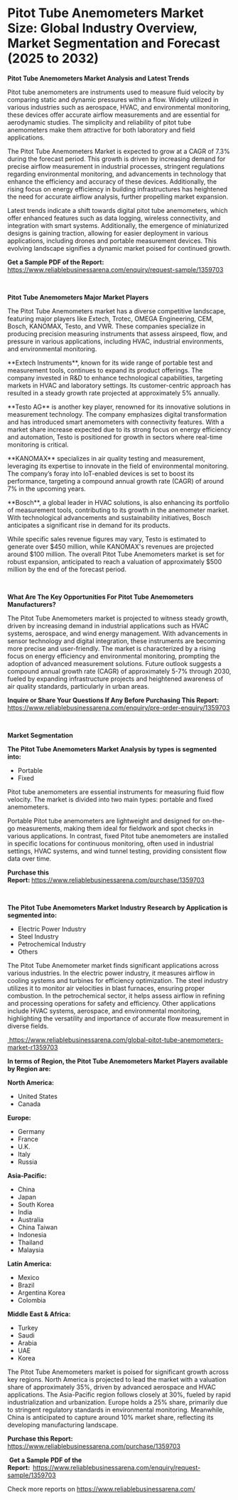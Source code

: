 <p><h1>Pitot Tube Anemometers Market Size: Global Industry Overview, Market Segmentation and Forecast (2025 to 2032)</h1></p><p><strong>Pitot Tube Anemometers Market Analysis and Latest Trends</strong></p>
<p><p>Pitot tube anemometers are instruments used to measure fluid velocity by comparing static and dynamic pressures within a flow. Widely utilized in various industries such as aerospace, HVAC, and environmental monitoring, these devices offer accurate airflow measurements and are essential for aerodynamic studies. The simplicity and reliability of pitot tube anemometers make them attractive for both laboratory and field applications.</p><p>The Pitot Tube Anemometers Market is expected to grow at a CAGR of 7.3% during the forecast period. This growth is driven by increasing demand for precise airflow measurement in industrial processes, stringent regulations regarding environmental monitoring, and advancements in technology that enhance the efficiency and accuracy of these devices. Additionally, the rising focus on energy efficiency in building infrastructures has heightened the need for accurate airflow analysis, further propelling market expansion.</p><p>Latest trends indicate a shift towards digital pitot tube anemometers, which offer enhanced features such as data logging, wireless connectivity, and integration with smart systems. Additionally, the emergence of miniaturized designs is gaining traction, allowing for easier deployment in various applications, including drones and portable measurement devices. This evolving landscape signifies a dynamic market poised for continued growth.</p></p>
<p><strong>Get a Sample PDF of the Report:&nbsp;</strong> <a href="https://www.reliablebusinessarena.com/enquiry/request-sample/1359703?utm_campaign=3041&utm_medium=2&utm_source=Github&utm_content=ia&utm_term=22032025&utm_id=pitot-tube-anemometers">https://www.reliablebusinessarena.com/enquiry/request-sample/1359703</a></p>
<p>&nbsp;</p>
<p><strong>Pitot Tube Anemometers Major Market Players</strong></p>
<p><p>The Pitot Tube Anemometers market has a diverse competitive landscape, featuring major players like Extech, Trotec, OMEGA Engineering, CEM, Bosch, KANOMAX, Testo, and VWR. These companies specialize in producing precision measuring instruments that assess airspeed, flow, and pressure in various applications, including HVAC, industrial environments, and environmental monitoring.</p><p>**Extech Instruments**, known for its wide range of portable test and measurement tools, continues to expand its product offerings. The company invested in R&D to enhance technological capabilities, targeting markets in HVAC and laboratory settings. Its customer-centric approach has resulted in a steady growth rate projected at approximately 5% annually.</p><p>**Testo AG** is another key player, renowned for its innovative solutions in measurement technology. The company emphasizes digital transformation and has introduced smart anemometers with connectivity features. With a market share increase expected due to its strong focus on energy efficiency and automation, Testo is positioned for growth in sectors where real-time monitoring is critical.</p><p>**KANOMAX** specializes in air quality testing and measurement, leveraging its expertise to innovate in the field of environmental monitoring. The company’s foray into IoT-enabled devices is set to boost its performance, targeting a compound annual growth rate (CAGR) of around 7% in the upcoming years.</p><p>**Bosch**, a global leader in HVAC solutions, is also enhancing its portfolio of measurement tools, contributing to its growth in the anemometer market. With technological advancements and sustainability initiatives, Bosch anticipates a significant rise in demand for its products.</p><p>While specific sales revenue figures may vary, Testo is estimated to generate over $450 million, while KANOMAX's revenues are projected around $100 million. The overall Pitot Tube Anemometers market is set for robust expansion, anticipated to reach a valuation of approximately $500 million by the end of the forecast period.</p></p>
<p>&nbsp;</p>
<p><strong>What Are The Key Opportunities For Pitot Tube Anemometers Manufacturers?</strong></p>
<p><p>The Pitot Tube Anemometers market is projected to witness steady growth, driven by increasing demand in industrial applications such as HVAC systems, aerospace, and wind energy management. With advancements in sensor technology and digital integration, these instruments are becoming more precise and user-friendly. The market is characterized by a rising focus on energy efficiency and environmental monitoring, prompting the adoption of advanced measurement solutions. Future outlook suggests a compound annual growth rate (CAGR) of approximately 5-7% through 2030, fueled by expanding infrastructure projects and heightened awareness of air quality standards, particularly in urban areas.</p></p>
<p><strong>Inquire or Share Your Questions If Any Before Purchasing This Report:</strong> <a href="https://www.reliablebusinessarena.com/enquiry/pre-order-enquiry/1359703?utm_campaign=3041&utm_medium=2&utm_source=Github&utm_content=ia&utm_term=22032025&utm_id=pitot-tube-anemometers">https://www.reliablebusinessarena.com/enquiry/pre-order-enquiry/1359703</a></p>
<p>&nbsp;</p>
<p><strong>Market Segmentation</strong></p>
<p><strong>The Pitot Tube Anemometers Market Analysis by types is segmented into:</strong></p>
<p><ul><li>Portable</li><li>Fixed</li></ul></p>
<p><p>Pitot tube anemometers are essential instruments for measuring fluid flow velocity. The market is divided into two main types: portable and fixed anemometers. </p><p>Portable Pitot tube anemometers are lightweight and designed for on-the-go measurements, making them ideal for fieldwork and spot checks in various applications. In contrast, fixed Pitot tube anemometers are installed in specific locations for continuous monitoring, often used in industrial settings, HVAC systems, and wind tunnel testing, providing consistent flow data over time.</p></p>
<p><strong>Purchase this Report:&nbsp;</strong><a href="https://www.reliablebusinessarena.com/purchase/1359703?utm_campaign=3041&utm_medium=2&utm_source=Github&utm_content=ia&utm_term=22032025&utm_id=pitot-tube-anemometers">https://www.reliablebusinessarena.com/purchase/1359703</a></p>
<p>&nbsp;</p>
<p><strong>The Pitot Tube Anemometers Market Industry Research by Application is segmented into:</strong></p>
<p><ul><li>Electric Power Industry</li><li>Steel Industry</li><li>Petrochemical Industry</li><li>Others</li></ul></p>
<p><p>The Pitot Tube Anemometer market finds significant applications across various industries. In the electric power industry, it measures airflow in cooling systems and turbines for efficiency optimization. The steel industry utilizes it to monitor air velocities in blast furnaces, ensuring proper combustion. In the petrochemical sector, it helps assess airflow in refining and processing operations for safety and efficiency. Other applications include HVAC systems, aerospace, and environmental monitoring, highlighting the versatility and importance of accurate flow measurement in diverse fields.</p></p>
<p><a href="https://www.reliablebusinessarena.com/global-pitot-tube-anemometers-market-r1359703?utm_campaign=3041&utm_medium=2&utm_source=Github&utm_content=ia&utm_term=22032025&utm_id=pitot-tube-anemometers">&nbsp;https://www.reliablebusinessarena.com/global-pitot-tube-anemometers-market-r1359703</a></p>
<p><strong>In terms of Region, the Pitot Tube Anemometers Market Players available by Region are:</strong></p>
<p>
    <p> <strong> North America: </strong>
        <ul>
            <li>United States</li>
            <li>Canada</li>
        </ul>
        </p> 
    <p> <strong> Europe: </strong>
        <ul>
            <li>Germany</li>
            <li>France</li>
            <li>U.K.</li>
            <li>Italy</li>
            <li>Russia</li>
        </ul>
        </p> 
    <p> <strong> Asia-Pacific: </strong>
        <ul>
            <li>China</li>
            <li>Japan</li>
            <li>South Korea</li>
            <li>India</li>
            <li>Australia</li>
            <li>China Taiwan</li>
            <li>Indonesia</li>
            <li>Thailand</li>
            <li>Malaysia</li>
        </ul>
        </p> 
    <p> <strong> Latin America: </strong>
        <ul>
            <li>Mexico</li>
            <li>Brazil</li>
            <li>Argentina Korea</li>
            <li>Colombia</li>
        </ul>
        </p> 
    <p> <strong> Middle East & Africa: </strong>
        <ul>
            <li>Turkey</li>
            <li>Saudi</li>
            <li>Arabia</li>
            <li>UAE</li>
            <li>Korea</li>
        </ul>
    </p>
    </p>
<p><p>The Pitot Tube Anemometers market is poised for significant growth across key regions. North America is projected to lead the market with a valuation share of approximately 35%, driven by advanced aerospace and HVAC applications. The Asia-Pacific region follows closely at 30%, fueled by rapid industrialization and urbanization. Europe holds a 25% share, primarily due to stringent regulatory standards in environmental monitoring. Meanwhile, China is anticipated to capture around 10% market share, reflecting its developing manufacturing landscape.</p></p>
<p><strong>Purchase this Report: </strong><a href="https://www.reliablebusinessarena.com/purchase/1359703?utm_campaign=3041&utm_medium=2&utm_source=Github&utm_content=ia&utm_term=22032025&utm_id=pitot-tube-anemometers">https://www.reliablebusinessarena.com/purchase/1359703</a></p>
<p>&nbsp;<strong>Get a Sample PDF of the Report:&nbsp;&nbsp;</strong><a href="https://www.reliablebusinessarena.com/enquiry/request-sample/1359703?utm_campaign=3041&utm_medium=2&utm_source=Github&utm_content=ia&utm_term=22032025&utm_id=pitot-tube-anemometers">https://www.reliablebusinessarena.com/enquiry/request-sample/1359703</a></p>
<p><strong></strong></p>
<p>Check more reports on <a href="https://www.reliablebusinessarena.com/?utm_campaign=3041&utm_medium=2&utm_source=Github&utm_content=ia&utm_term=22032025&utm_id=pitot-tube-anemometers">https://www.reliablebusinessarena.com/</a></p>